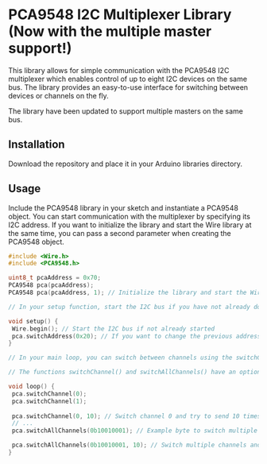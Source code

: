 # PCA9548 I2C Multiplexer Library (Now with the multiple master support!)

 This library allows for simple communication with the PCA9548 I2C multiplexer which enables control of up to eight I2C devices on the same bus. The library provides an easy-to-use interface for switching between devices or channels on the fly. 

The library have been updated to support multiple masters on the same bus.

 ## Installation

 Download the repository and place it in your Arduino libraries directory. 

 ## Usage

 Include the PCA9548 library in your sketch and instantiate a PCA9548 object. You can start communication with the multiplexer by specifying its I2C address. If you want to initialize the library and start the Wire library at the same time, you can pass a second parameter when creating the PCA9548 object. 

 ```cpp 
#include <Wire.h>
#include <PCA9548.h>

uint8_t pcaAddress = 0x70;
PCA9548 pca(pcaAddress);
PCA9548 pca(pcaAddress, 1); // Initialize the library and start the Wire library

// In your setup function, start the I2C bus if you have not already done so in the object instantiation. 

void setup() {
  Wire.begin(); // Start the I2C bus if not already started
  pca.switchAddress(0x20); // If you want to change the previous address to a new one
}
 
// In your main loop, you can switch between channels using the switchChannel() function, which accepts the channel number as an argument. You can also switch multiple channels on or off simultaneously with the switchAllChannels() function, which accepts a byte where each bit represents a channel. 

// The functions switchChannel() and switchAllChannels() have an optional second argument that specifies the number of times to try sending the command if the channel is detected as busy. The default is 3. If the bus is busy, the function will try to send the command again up to the specified number of times, if the channel is still busy after that, the function will return false. If the function is successful to send the command, it will return true.
 
void loop() {
  pca.switchChannel(0);
  pca.switchChannel(1);
  
  pca.switchChannel(0, 10); // Switch channel 0 and try to send 10 times if the channel is detected as busy (default is 3)
  // ...
  pca.switchAllChannels(0b10010001); // Example byte to switch multiple channels

  pca.switchAllChannels(0b10010001, 10); // Switch multiple channels and try to send 10 times if the channel is detected as busy (default is 3)
}
 ``` 
